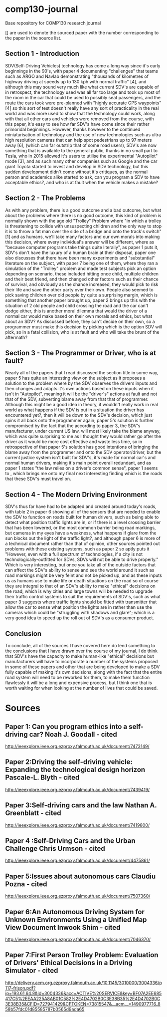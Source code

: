 # comp130-journal
Base repository for COMP130 research journal

[] are used to denote the sourced paper with the number corresponding to the paper in the source list.

## Section 1 - Introduction
SDV(Self-Driving Vehicles) technology has come a long way since it's early beginnings in the 90's, with paper 4 documenting "challenges" that teams such as ARGO and Navlab demonstrating "thousands of kilometres of highway driving at speeds up to 130 kph with normal traffic" [4], and although this may sound very much like what current SDV's are capable of in retrospect, the technology used was all far too large and took up most of the room in the car that could be used to possibly seat passengers,  and the route the cars took were pre-planned with "highly accurate GPS waypoints"[4] so this sort of test doesn't really have any sort of practicality in the real world and was more used to show that the technology could work, along with that all other cars and vehicles were removed from the course, with this paper, it's easy to see how far SDV's have come since their rather primoridal beginnings. However, thanks however to the continued miniaturisation of technology and the use of new technologies such as ultra high resolution cameras that can help spot pedestrians up to 97 meters away [6], (which can far outstrip that of some road users), SDV's are now something that is available to the general public, thanks in no small part to Tesla, who in 2015 allowed it's users to utilise the experimental "Autopilot" mode [3], and as such many other companies such as Google and the car giant Toyota started to invest and develop in SDV technology, but this sudden development didn't come without it's critiques, as the normal person and academics alike started to ask, can you program a SDV to have acceptable ethics?, and who is at fault when the vehicle makes a mistake?

## Section 2 - The Problems
As with any problem, there is a good outcome and a bad outcome, but what about the problems where there is no good outcome, this kind of problem is normally shown with the age old "Trolley" Problem where "in which a trolley is threatening to collide with unsuspecting children and the only way to stop it is to throw a fat man over the side of a bridge and onto the track's switch" [1] and as humans, we'll take many factors and our own morals into making this decision, where every individual's answer will be different, where as "because computer programs take things quite literally", as paper 1 puts it, SDV's don't have the luxury of a human brain at their disposal, paper one also discusses that there have been many experiments and "substantial" literature on the subject, with paper 7 being one of them, where they ran a simulation of the "Trolley" problem and made test subjects pick an option depending on scenario, these included hitting once child, multiple children and their best friend, and then changed other factors such as their chance of survival, and obviously as the chance increased, they would pick to risk their life and save the other party over their own. People also seemed to pick saving children over old people by quite a surprising margin, which is something that another paper brought up, paper 2 brings up this with the situation of 2 old people and child crossing the road and the car can't dodge either, this is another moral dilemma that would the driver of a normal car would make based on their own morals and ethics, but what about an SDV? As discussed before, they can't decide on their own, so a programmer must make this decision by picking which is the option SDV will pick, so in a fatal collision, who is at fault and who will take the brunt of the aftermath?

## Section 3 - The Programmer or Driver, who is at fault?
Nearly all of the papers that I read discussed the section title in some way, paper 5 has quite an interesting view on the subject as it proposes a solution to the problem where by the SDV observes the drivers inputs and then changes and adapts it's own actions based on these inputs when it isn't in "Autopilot", meaning it will be the "driver's" actions at fault and not that of the SDV, subverting blame away from that that of programmer. Although this might be a good idea in theory, it wouldn't really work in real world as what happens if the SDV is put in a situation the driver has encountered yet?, then it will be down to the SDV's decision, which just spins it all back onto the programmer again; paper 5's solution is further compromised by the fact that the according to paper 3, the SDV's manufacturer, under current US law, will most likely take the blame anyway, which was quite surprising to me as I thought they would rather go after the driver as it would be more cost effective and waste less time, so in retrospective of that paper 5's solution has good intentions of bringing the blame away from the programmer and onto the SDV operator/driver, but the current justice system isn't built for SDV's, it's made for normal car's and normal human drivers, making it's main point overall redundant, and as paper 1 states "the law relies on a driver's common sense", paper 1 seems to , which brings me onto my final next interesting finding which is the roads that these SDV's must travel on. 

## Section 4 - The Modern Driving Environment
SDV's thus far have had to be adapted and created around today's roads, with table 2 in paper 6 showing all of the sensors that are needed to enable the SDV to function on roads built for human drivers, such as being able to detect what position traffic lights are in, or if there is a level crossing barrier that has been lowered, or the most common barrier being road markings, but cameras in my eyes have a weakness, what happens if glare from the sun blocks out the light of the traffic light?, and although paper 6 is more of a technical document rather than that of opinion, other sources pointed out problems with these existing systems, such as paper 2 so aptly puts it "However, even with a full spectrum of technologies, if a city is not technologically-outfitted for SDVs, SDVs will not be able to drive properly." Which is very interesting, but once you take all of the outside factors that can affect the SDV's ability to sense and see the world around it such as road markings might be very feint and not be picked up, and as these inputs us as humans use to make life or death situations on the road so of course they are integral to that of an SDV's ability to make "ethical" decisions on the road, which is why cities and large towns will be needed to upgrade their traffic control systems to suit the requirements of SDV's, such as what paper 3 suggests where traffic lights should be fitted with transmitter that allow the car to sense what position the lights are in rather than use the cameras which could be "struggling with shadows and glare"; which is a very good idea to speed up the roll out of SDV's as a consumer product. 

## Conclusion 
To conclude, all of the sources I have covered here do lend something to the conclusions that I have drawn over the course of my journal, I do think that SDV's have the capacity to make human-like "ethical" decisions but manufacturers will have to incorporate a number of the systems proposed in some of these papers and other that are being developed to make a SDV fully capable of making it's own decisions, along with the fact that the entire road system will need to be reworked for them, to make them function flawlessly it will be a long and expensive process, but I think one that is worth waiting for when looking at the number of lives that could be saved.



# Sources
## Paper 1: Can you program ethics into a self-driving car? Noah J. Goodall - cited
http://ieeexplore.ieee.org.ezproxy.falmouth.ac.uk/document/7473149/

## Paper 2:Driving the self-driving vehicle: Expanding the technological design horizon Pascale-L. Blyth - cited
http://ieeexplore.ieee.org.ezproxy.falmouth.ac.uk/document/7439419/

## Paper 3:Self-driving cars and the law Nathan A. Greenblatt - cited
http://ieeexplore.ieee.org.ezproxy.falmouth.ac.uk/document/7419800/

## Paper 4 :Self-Driving Cars and the Urban Challenge Chris Urmson - cited
http://ieeexplore.ieee.org.ezproxy.falmouth.ac.uk/document/4475861/

## Paper 5:Issues about autonomous cars Claudiu Pozna - cited            
http://ieeexplore.ieee.org.ezproxy.falmouth.ac.uk/document/7507360/

## Paper 6:An Autonomous Driving System for Unknown Environments Using a Unified Map View Document Inwook Shim - cited
http://ieeexplore.ieee.org.ezproxy.falmouth.ac.uk/document/7046370/

## Paper 7:First Person Trolley Problem: Evaluation of Drivers' Ethical Decisions in a Driving Simulator - cited
http://delivery.acm.org.ezproxy.falmouth.ac.uk/10.1145/3010000/3004336/p117-frison.pdf?ip=193.61.64.8&id=3004336&acc=ACTIVE%20SERVICE&key=BF07A2EE685417C5%2EEAA225A8AB01C582%2E4D4702B0C3E38B35%2E4D4702B0C3E38B35&CFID=727941429&CFTOKEN=73815547&__acm__=1490977716_858b57fdc01d85585787b0565d9ada65

